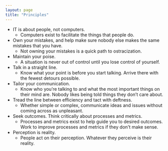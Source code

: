 ```yaml
---
layout: page
title: "Principles"
---
```

- IT is about people, not computers.
  - Computers exist to facilitate the things that people do.
- Own your mistakes, and help make sure nobody else makes the same mistakes that you have.
  - Not owning your mistakes is a quick path to ostracization.
- Maintain your poise.
  - A situation is never out of control until you lose control of yourself.
- Talk in a straight line.
  - Know what your point is before you start talking. Arrive there with the fewest detours possible.
- Tailor your communication.
  - Know who you’re talking to and what the most important things on their mind are. Nobody likes being told things they don’t care about.
- Tread the line between efficiency and tact with deftness.
  - Whether simple or complex, communicate ideas and issues without coming across as unpleasant.
- Seek outcomes. Think critically about processes and metrics.
  - Processes and metrics exist to help guide you to desired outcomes. Work to improve processes and metrics if they don't make sense.
- Perception is reality.
  - People act on their perception. Whatever they perceive is their reality.